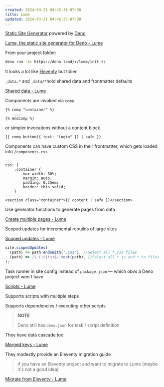 ```yaml
---
created: 2024-03-21 04:45:31-07:00
title: Lume
updated: 2024-03-21 04:46:33-07:00
---
```


[Static Site Generator](Static%20Site%20Generator.md) powered by [Deno](Deno.md)

[Lume, the static site generator for Deno - Lume](https://lume.land)

From your project folder:

````sh
deno run -Ar https://deno.land/x/lume/init.ts
````

It looks a lot like [Eleventy](Eleventy.md) but tidier

`_data.*` and `_data/*`hold shared data and frontmatter defaults

[Shared data - Lume](https://lume.land/docs/creating-pages/shared-data/)

Components are invoked via `comp`

````nunjucks
{% comp "container" %}
	...
{% endcomp %}
````

or simpler invocations without a content block

````nunjucks
{{ comp.button({ text: "Login" }) | safe }}
````

Components can have custom CSS in their frontmatter, which gets loaded into `/components.css`

````nunjucks
---
css: |
    .container {
        max-width: 80%;
        margin: auto;
        padding: 0.25em;
        border: thin solid;
    }
---
<section class="container">{{ content | safe }}</section>
````

Use generator functions to generate pages from data

[Create multiple pages - Lume](https://lume.land/docs/core/multiple-pages/)

Scoped updates for incremental rebuilds of large sites

[Scoped updates - Lume](https://lume.land/docs/core/scoped-updates/)

````typescript
site.scopedUpdates(
  (path) => path.endsWith(".css"), //Select all *.css files
  (path) => /\.(js|ts)$/.test(path), //Select all *.js and *.ts files
);
````

Task runner in site config instead of `package.json` — which obvs a Deno project won't have

[Scripts - Lume](https://lume.land/docs/core/scripts/)

Supports scripts with multiple steps

Supports dependencies / executing other scripts

 > 
 > **NOTE**
>
 > Deno still has `deno.json` for task / script definition

They have data cascade too

[Merged keys - Lume](https://lume.land/docs/core/merged-keys/)

They modestly provide an Eleventy migration guide

 > 
 > if you have an Eleventy project and want to migrate to Lume (maybe it's not a good idea)

[Migrate from Eleventy - Lume](https://lume.land/docs/advanced/migrate-from-11ty/)